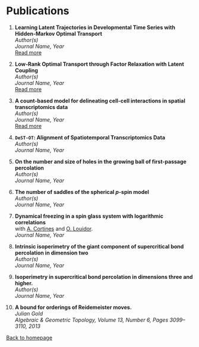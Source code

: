 # Publications

1. **Learning Latent Trajectories in Developmental Time Series with Hidden-Markov Optimal Transport**  
   *Author(s)*  
   *Journal Name, Year*  
   [Read more](link-to-paper-1)

2. **Low-Rank Optimal Transport through Factor Relaxation with Latent Coupling**  
   *Author(s)*  
   *Journal Name, Year*  
   [Read more](link-to-paper-2)

3. **A count-based model for delineating cell-cell interactions in spatial transcriptomics data**  
   *Author(s)*  
   *Journal Name, Year*  
   [Read more](link-to-paper-3)

4. **`DeST-OT`: Alignment of Spatiotemporal Transcriptomics Data**  
   *Author(s)*  
   *Journal Name, Year*

5. **On the number and size of holes in the growing ball of first-passage percolation**  
   *Author(s)*  
   *Journal Name, Year*

6. **The number of saddles of the spherical $p$-spin model**  
   *Author(s)*  
   *Journal Name, Year*

7. **Dynamical freezing in a spin glass system with logarithmic correlations**  
   with [A. Cortines](http://user.math.uzh.ch/cortines/) and [O. Louidor](https://ie.technion.ac.il/~olouidor/).  
   *Journal Name, Year*

8. **Intrinsic isoperimetry of the giant component of supercritical bond percolation in dimension two**  
   *Author(s)*  
   *Journal Name, Year*

9. **Isoperimetry in supercritical bond percolation in dimensions three and higher.**  
   *Author(s)*  
   *Journal Name, Year*

10. **A bound for orderings of Reidemeister moves.**  
    *Julian Gold*  
    *Algebraic & Geometric Topology, Volume 13, Number 6, Pages 3099–3110, 2013*

[Back to homepage](README.md)
